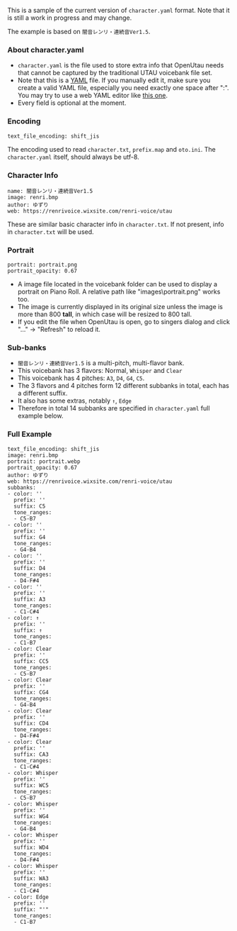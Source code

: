 This is a sample of the current version of `character.yaml` format. Note that it is still a work in progress and may change.

The example is based on `闇音レンリ・連続音Ver1.5`.

### About character.yaml
- `character.yaml` is the file used to store extra info that OpenUtau needs that cannot be captured by the traditional UTAU voicebank file set.
- Note that this is a [YAML](https://en.wikipedia.org/wiki/YAML) file. If you manually edit it, make sure you create a valid YAML file, especially you need exactly one space after ":". You may try to use a web YAML editor like [this one](https://codebeautify.org/yaml-editor-online).
- Every field is optional at the moment.

### Encoding
```
text_file_encoding: shift_jis
```
The encoding used to read `character.txt`, `prefix.map` and `oto.ini`. The `character.yaml` itself, should always be utf-8.

### Character Info
```
name: 闇音レンリ・連続音Ver1.5
image: renri.bmp
author: ゆずり
web: https://renrivoice.wixsite.com/renri-voice/utau
```
These are similar basic character info in `character.txt`. If not present, info in `character.txt` will be used.

### Portrait
```
portrait: portrait.png
portrait_opacity: 0.67
```
- A image file located in the voicebank folder can be used to display a portrait on Piano Roll. A relative path like "images\portrait.png" works too.
- The image is currently displayed in its original size unless the image is more than 800 **tall**, in which case will be resized to 800 tall.
- If you edit the file when OpenUtau is open, go to singers dialog and click "..." -> "Refresh" to reload it.

### Sub-banks
- `闇音レンリ・連続音Ver1.5` is a multi-pitch, multi-flavor bank.
- This voicebank has 3 flavors: Normal, `Whisper` and `Clear`
- This voicebank has 4 pitches: `A3`, `D4`, `G4`, `C5`.
- The 3 flavors and 4 pitches form 12 different subbanks in total, each has a different suffix.
- It also has some extras, notably `↑`, `Edge`
- Therefore in total 14 subbanks are specified in `character.yaml` full example below.

### Full Example
```name: 闇音レンリ・連続音Ver1.5
text_file_encoding: shift_jis
image: renri.bmp
portrait: portrait.webp
portrait_opacity: 0.67
author: ゆずり
web: https://renrivoice.wixsite.com/renri-voice/utau
subbanks:
- color: ''
  prefix: ''
  suffix: C5
  tone_ranges:
  - C5-B7
- color: ''
  prefix: ''
  suffix: G4
  tone_ranges:
  - G4-B4
- color: ''
  prefix: ''
  suffix: D4
  tone_ranges:
  - D4-F#4
- color: ''
  prefix: ''
  suffix: A3
  tone_ranges:
  - C1-C#4
- color: ↑
  prefix: ''
  suffix: ↑
  tone_ranges:
  - C1-B7
- color: Clear
  prefix: ''
  suffix: CC5
  tone_ranges:
  - C5-B7
- color: Clear
  prefix: ''
  suffix: CG4
  tone_ranges:
  - G4-B4
- color: Clear
  prefix: ''
  suffix: CD4
  tone_ranges:
  - D4-F#4
- color: Clear
  prefix: ''
  suffix: CA3
  tone_ranges:
  - C1-C#4
- color: Whisper
  prefix: ''
  suffix: WC5
  tone_ranges:
  - C5-B7
- color: Whisper
  prefix: ''
  suffix: WG4
  tone_ranges:
  - G4-B4
- color: Whisper
  prefix: ''
  suffix: WD4
  tone_ranges:
  - D4-F#4
- color: Whisper
  prefix: ''
  suffix: WA3
  tone_ranges:
  - C1-C#4
- color: Edge
  prefix: ''
  suffix: "'"
  tone_ranges:
  - C1-B7
```